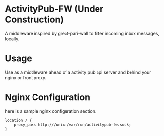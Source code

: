 # ActivityPub-FW (Under Construction)

A middleware inspired by great-pari-wall to filter incoming inbox messages, locally.

# Usage
Use as a middleware ahead of a activity pub api server and behind your nginx or front proxy.

# Nginx Configuration <TODO>
here is a sample nginx configuration section.
```
location / {
    proxy_pass http:///unix:/var/run/activitypub-fw.sock;
}
```